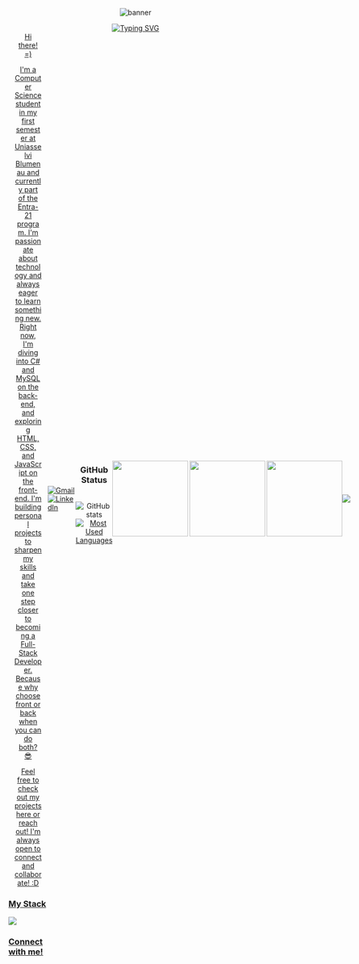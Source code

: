 <p align="center">
  <img src="https://capsule-render.vercel.app/api?type=waving&color=0A66C2&height=200&section=header&text=Samin%20Ghoddosi&fontSize=50&fontColor=ffffff" alt="banner" />
</p>


<div align="center">
  <a href="https://git.io/typing-svg">
    <img src="https://readme-typing-svg.demolab.com?font=Fira+Code&weight=500&size=22&pause=1000&color=00ADEF&center=true&vCenter=true&random=false&width=400&lines=%E2%8A%B9+Welcome+to+my+GitHub!%CB%99%E1%B5%95%CB%99+%E2%8A%B9+" alt="Typing SVG">


<div style="display: flex; align-items: center; justify-content: space-between;">
  <div style="max-width: 70%;">
Hi there! =)

I'm a Computer Science student in my first semester at Uniasselvi Blumenau and currently part of the Entra-21 program. I'm passionate about technology and always eager to learn something new.
Right now, I'm diving into C# and MySQL on the back-end, and exploring HTML, CSS, and JavaScript on the front-end. I'm building personal projects to sharpen my skills and take one step closer to becoming a Full-Stack Developer. Because why choose front or back when you can do both? 😎

Feel free to check out my projects here or reach out! I'm always open to connect and collaborate! :D
  </div>


<h3 align="left">My Stack</h3>

<p align="left">
 <img src="https://go-skill-icons.vercel.app/api/icons?i=cs,dotnet,mysql,git,github,vscode,visualstudio&perline=7&titles=true&size=40">
</p>


<h3 align="left">Connect with me!</h3>

<p align="left">
  <a href="mailto:saminghoddosi44@gmail.com" target="_blank">
    <img src="https://img.shields.io/badge/Gmail-D14836?style=for-the-badge&logo=gmail&logoColor=white" alt="Gmail">
  </a>
  <a href="https://www.linkedin.com/in/samin-ghoddosi/" target="_blank">
    <img src="https://img.shields.io/badge/LinkedIn-0077B5?style=for-the-badge&logo=linkedin&logoColor=white" alt="LinkedIn">
  </a>
</p>

<div style="text-align: center;" align="center">
  <h3>GitHub Status</h3>
  <br>
  <img src="https://github-readme-stats.vercel.app/api?username=SaminGhoddosi&hide_title=true&show_icons=true&include_all_commits=false&count_private=true&line_height=25&hide=issues&theme=tokyonight&rank_icon=github" alt="GitHub stats">

  <a href="https://github.com/SaminGhoddosi/github-readme-stats">
    <img src="https://github-readme-stats.vercel.app/api/top-langs/?username=SaminGhoddosi&line_height=10&card_width=290&layout=compact&hide_title=false&count_private=true&langs_count=4&show_icons=true&theme=tokyonight" alt="Most Used Languages">
  </a>
</div>






---

<img align="left" height="150" src="https://media2.giphy.com/media/v1.Y2lkPTc5MGI3NjExYm1sc3I2a2dyYzlkcTFuMmc0c2ZzeGhtcjVteTRidzF4dWoxdDRxdCZlcD12MV9pbnRlcm5hbF9naWZfYnlfaWQmY3Q9Zw/QDjpIL6oNCVZ4qzGs7/giphy.gif"  />
<img align="center" height="150" src="https://user-images.githubusercontent.com/74038190/212748842-9fcbad5b-6173-4175-8a61-521f3dbb7514.gif"  />
<img align="right" height="150" src="https://media.giphy.com/media/jBOOXxSJfG8kqMxT11/giphy.gif?cid=ecf05e47i3y5pphaoowd3t0vkjmjnmnt3la9rro43o36wujy&ep=v1_gifs_search&rid=giphy.gif&ct=gif"  />
<p align="center">
  <img src="https://capsule-render.vercel.app/api?type=waving&color=0A66C2&height=150&section=footer" />
</p>
